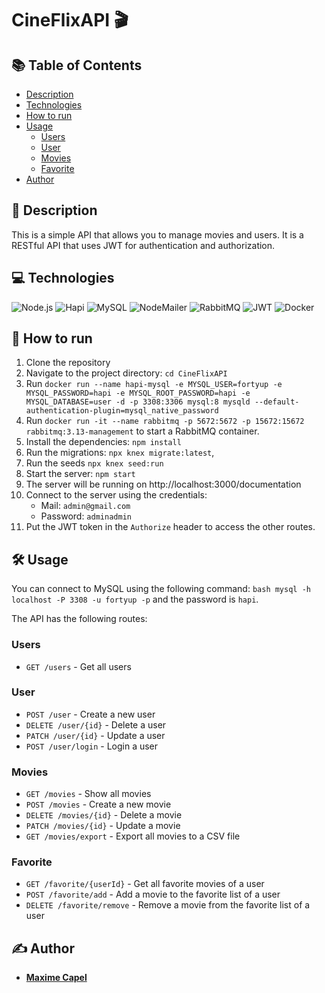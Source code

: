 # CineFlixAPI 🎬

## 📚 Table of Contents

- [Description](#-description)
- [Technologies](#-technologies)
- [How to run](#-how-to-run)
- [Usage](#%EF%B8%8F-usage)
   - [Users](#users)
   - [User](#user)
   - [Movies](#movies)
   - [Favorite](#favorite)
- [Author](#%EF%B8%8F-author)

## 📖 Description

This is a simple API that allows you to manage movies and users. It is a RESTful API that uses JWT for authentication
and authorization.

## 💻 Technologies

![Node.js](https://img.shields.io/badge/-Node.js-339933?logo=node.js&logoColor=white)
![Hapi](https://img.shields.io/badge/-Hapi-000000?logo=hapi&logoColor=white)
![MySQL](https://img.shields.io/badge/-MySQL-4479A1?logo=mysql&logoColor=white)
![NodeMailer](https://img.shields.io/badge/-NodeMailer-339933?logo=node.js&logoColor=white)
![RabbitMQ](https://img.shields.io/badge/-RabbitMQ-FF6600?logo=rabbitmq&logoColor=white)
![JWT](https://img.shields.io/badge/-JWT-000000?logo=json-web-tokens&logoColor=white)
![Docker](https://img.shields.io/badge/-Docker-2496ED?logo=docker&logoColor=white)

## 🚀 How to run

1. Clone the repository
2. Navigate to the project directory: `cd CineFlixAPI`
3. Run `docker run --name hapi-mysql -e MYSQL_USER=fortyup -e MYSQL_PASSWORD=hapi -e MYSQL_ROOT_PASSWORD=hapi -e MYSQL_DATABASE=user -d -p 3308:3306 mysql:8 mysqld --default-authentication-plugin=mysql_native_password`
4. Run `docker run -it --name rabbitmq -p 5672:5672 -p 15672:15672 rabbitmq:3.13-management` to start a RabbitMQ container.
5. Install the dependencies: `npm install`
6. Run the migrations: `npx knex migrate:latest`,
7. Run the seeds `npx knex seed:run`
8. Start the server: `npm start`
9. The server will be running on http://localhost:3000/documentation
10. Connect to the server using the credentials:
    - Mail: `admin@gmail.com`
    - Password: `adminadmin`
11. Put the JWT token in the `Authorize` header to access the other routes.

## 🛠️ Usage

You can connect to MySQL using the following command: ```bash mysql -h localhost -P 3308 -u fortyup -p``` and the password is `hapi`.

The API has the following routes:

### Users

- `GET /users` - Get all users

### User

- `POST /user` - Create a new user
- `DELETE /user/{id}` - Delete a user
- `PATCH /user/{id}` - Update a user
- `POST /user/login` - Login a user

### Movies

- `GET /movies` - Show all movies
- `POST /movies` - Create a new movie
- `DELETE /movies/{id}` - Delete a movie
- `PATCH /movies/{id}` - Update a movie
- `GET /movies/export` - Export all movies to a CSV file

### Favorite

- `GET /favorite/{userId}` - Get all favorite movies of a user
- `POST /favorite/add` - Add a movie to the favorite list of a user
- `DELETE /favorite/remove` - Remove a movie from the favorite list of a user

## ✍️ Author

- [**Maxime Capel**](https://github.com/fortyup)
